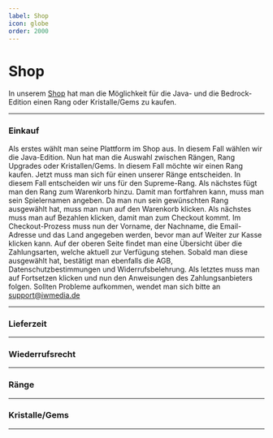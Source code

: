 ```yaml
---
label: Shop
icon: globe
order: 2000
---
```

# Shop

In unserem [Shop](https://shop.opsucht.net/) hat man die Möglichkeit für die Java- und die Bedrock-Edition einen Rang oder Kristalle/Gems zu kaufen.

---

### Einkauf

Als erstes wählt man seine Plattform im Shop aus. In diesem Fall wählen wir die Java-Edition.
Nun hat man die Auswahl zwischen Rängen, Rang Upgrades oder Kristallen/Gems. In diesem Fall möchte wir einen Rang kaufen.
Jetzt muss man sich für einen unserer Ränge entscheiden. In diesem Fall entscheiden wir uns für den Supreme-Rang.
Als nächstes fügt man den Rang zum Warenkorb hinzu.
Damit man fortfahren kann, muss man sein Spielernamen angeben.
Da man nun sein gewünschten Rang ausgewählt hat, muss man nun auf den Warenkorb klicken.
Als nächstes muss man auf Bezahlen klicken, damit man zum Checkout kommt.
Im Checkout-Prozess muss nun der Vorname, der Nachname, die Email-Adresse und das Land angegeben werden, bevor man auf Weiter zur Kasse klicken kann.
Auf der oberen Seite findet man eine Übersicht über die Zahlungsarten, welche aktuell zur Verfügung stehen.
Sobald man diese ausgewählt hat, bestätigt man ebenfalls die AGB, Datenschutzbestimmungen und Widerrufsbelehrung.
Als letztes muss man auf Fortsetzen klicken und nun den Anweisungen des Zahlungsanbieters folgen.
Sollten Probleme aufkommen, wendet man sich bitte an support@iwmedia.de

---

### Lieferzeit

---

### Wiederrufsrecht

---

### Ränge 

---

### Kristalle/Gems

---





